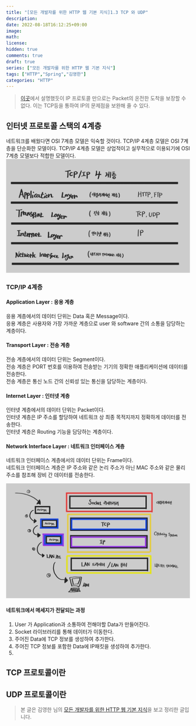 ```yaml
---
title: "[모든 개발자를 위한 HTTP 웹 기본 지식]1.3 TCP 와 UDP"
description: 
date: 2022-08-18T16:12:25+09:00
image: 
math: 
license: 
hidden: true
comments: true
draft: true
series: ["모든 개발자를 위한 HTTP 웹 기본 지식"]
tags: ["HTTP","Spring","김영한"]
categories: "HTTP"
---
```


> [이곳](https://chobobdev.github.io/p/%EB%AA%A8%EB%93%A0-%EA%B0%9C%EB%B0%9C%EC%9E%90%EB%A5%BC-%EC%9C%84%ED%95%9C-http-%EC%9B%B9-%EA%B8%B0%EB%B3%B8-%EC%A7%80%EC%8B%9D1.2%EC%9D%B8%ED%84%B0%EB%84%B7-%ED%94%84%EB%A1%9C%ED%86%A0%EC%BD%9Cip/)에서 설명했듯이 IP 프로토콜 만으로는 Packet의 온전한 도착을 보장할 수 없다. 이는 TCP등을 통하여 IP의 문제점을 보완해 줄 수 있다.

## 인터넷 프로토콜 스택의 4계층

네트워크를 배웠다면 OSI 7계층 모델은 익숙할 것이다. 
TCP/IP 4계층 모델은 OSI 7계층을 단순화한 모델이다. TCP/IP 4계층 모델은 상업적이고 실무적으로 이용되기에 OSI 7계층 모델보다 적합한 모델이다.
![](tcp4layer.jpg)

### TCP/IP 4계층
#### Application Layer : 응용 계층
응용 계층에서의 데이터 단위는 Data 혹은 Message이다.  
응용 계층은 사용자와 가장 가까운 계층으로 user 와 software 간의 소통을 담당하는 계층이다.  

#### Transport Layer : 전송 계층
전송 계층에서의 데이터 단위는 Segment이다.  
전송 계층은 PORT 번호를 이용하여 전송받는 기기의 정확한 애플리케이션에 데이터를 전송한다.  
전송 계층은 통신 노드 간의 신뢰성 있는 통신을 담당하는 계층이다.  

#### Internet Layer : 인터넷 계층
인터넷 계층에서의 데이터 단위는 Packet이다.  
인터넷 계층은 IP 주소를 할당하여 네트워크 상 최종 목적지까지 정확하게 데이터를 전송한다.  
인터넷 계층은 Routing 기능을 담당하는 계층이다.

#### Network Interface Layer : 네트워크 인터페이스 계층
네트워크 인터페이스 계층에서의 데이터 단위는 Frame이다.  
네트워크 인터페이스 계층은 IP 주소와 같은 논리 주소가 아닌 MAC 주소와 같은 물리주소를 참조해 장비 간 데이터를 전송한다.  


![](how_msg_transfer.jpg)

#### 네트워크에서 메세지가 전달되는 과정
1. User 가 Application과 소통하여 전해야할 Data가 만들어진다.
2. Socket 라이브러리를 통해 데이터가 이동한다.
3. 주어진 Data에 TCP 정보를 생성하여 추가한다.
4. 주어진 TCP 정보를 포함한 Data에 IP패킷을 생성하여 추가한다.
5. 



## TCP 프로토콜이란

## UDP 프로토콜이란


> 본 글은 김영한 님의 [모든 개발자를 위한 HTTP 웹 기본 지식](https://www.inflearn.com/course/http-%EC%9B%B9-%EB%84%A4%ED%8A%B8%EC%9B%8C%ED%81%AC/dashboard)을 보고 정리한 글입니다.